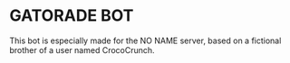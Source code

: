 # GATORADE BOT
This bot is especially made for the NO NAME server, based on a fictional brother of a user named CrocoCrunch.
